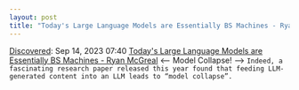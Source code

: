 ```yaml
---
layout: post
title: "Today's Large Language Models are Essentially BS Machines - Ryan McGreal"
---
```

[Discovered](http://rolandtanglao.com/2020/07/29/p1-blogthis-checkvist-list-links-to-blog/): Sep 14, 2023 07:40  [Today's Large Language Models are Essentially BS Machines - Ryan McGreal](https://quandyfactory.com/blog/263/todays_large_language_models_are_essentially_bs_machines) <-- Model Collapse! --> `Indeed, a fascinating research paper released this year found that feeding LLM-generated content into an LLM leads to “model collapse”.`
